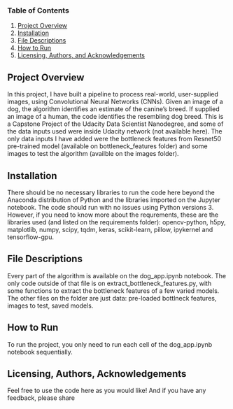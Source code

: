### Table of Contents

1. [Project Overview](#overview)
2. [Installation](#installation)
3. [File Descriptions](#files)
4. [How to Run](#how)
5. [Licensing, Authors, and Acknowledgements](#licensing)

## Project Overview<a name="overview"></a>

In this project, I have built a pipeline to process real-world, user-supplied images, using Convolutional Neural Networks (CNNs).
Given an image of a dog, the algorithm identifies an estimate of the canine’s breed. If supplied an image of a human, the code identifies the resembling dog breed.
This is a Capstone Project of the Udacity Data Scientist Nanodegree, and some of the data inputs used were inside Udacity network (not available here).
The only data inputs I have added were the bottleneck features from Resnet50 pre-trained model (available on bottleneck_features folder) and some images to test the algorithm (availble on the images folder).

## Installation <a name="installation"></a>

There should be no necessary libraries to run the code here beyond the Anaconda distribution of Python and the libraries imported on the Jupyter notebook. 
The code should run with no issues using Python versions 3. However, if you need to know more about the requrements, these are the libraries used (and listed on the requirements folder): opencv-python, h5py, matplotlib, numpy, scipy, tqdm, keras, scikit-learn, pillow, ipykernel and tensorflow-gpu.

## File Descriptions <a name="files"></a>

Every part of the algorithm is available on the dog_app.ipynb notebook.
The only code outside of that file is on extract_bottleneck_features.py, with some functions to extract the bottleneck features of a few varied models.
The other files on the folder are just data: pre-loaded bottlneck features, images to test, saved models.

## How to Run<a name="how"></a>

To run the project, you only need to run each cell of the dog_app.ipynb notebook sequentially.

## Licensing, Authors, Acknowledgements<a name="licensing"></a>

Feel free to use the code here as you would like! And if you have any feedback, please share
